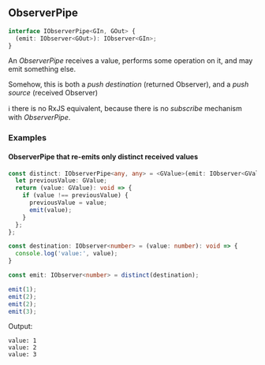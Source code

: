 ## ObserverPipe

```ts
interface IObserverPipe<GIn, GOut> {
  (emit: IObserver<GOut>): IObserver<GIn>;
}
```

An *ObserverPipe* receives a value, performs some operation on it, and may emit something else.

Somehow, this is both a *push destination* (returned Observer), and a *push source* (received Observer)

ℹ️ there is no RxJS equivalent, because there is no *subscribe* mechanism with *ObserverPipe*.

### Examples

#### ObserverPipe that re-emits only distinct received values

```ts
const distinct: IObserverPipe<any, any> = <GValue>(emit: IObserver<GValue>): IObserver<GValue> => {
  let previousValue: GValue;
  return (value: GValue): void => {
    if (value !== previousValue) {
      previousValue = value;
      emit(value);
    }
  };
};

const destination: IObserver<number> = (value: number): void => {
  console.log('value:', value);
}

const emit: IObserver<number> = distinct(destination);

emit(1);
emit(2);
emit(2);
emit(3);
```

Output:

```text
value: 1
value: 2
value: 3
```

